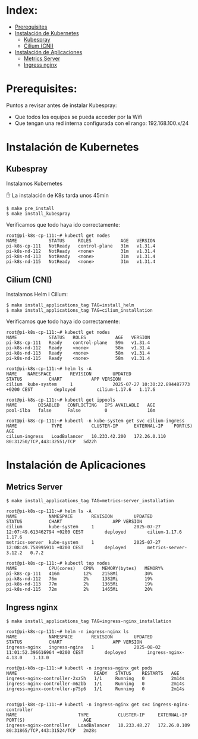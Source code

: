 # Index:

* [Prerequisites](#id10)
* [Instalación de Kubernetes](#id20)
  * [Kubespray](#id21)
  * [Cilium (CNI)](#id22)
* [Instalación de Aplicaciones](#id30)
  * [Metrics Server](#id31)
  * [Ingress nginx](#id32)

# Prerequisites: <div id='id10' />

Puntos a revisar antes de instalar Kubespray:
* Que todos los equipos se pueda acceder por la Wifi
* Que tengan una red interna configurada con el rango: 192.168.100.x/24

# Instalación de Kubernetes <div id='id20' />

## Kubespray <div id='id21' />

Instalamos Kubernetes

:raised_hand: La instalación de K8s tarda unos 45min

```
$ make pre_install
$ make install_kubespray
```

Verificamos que todo haya ido correctamente:

```
root@pi-k8s-cp-111:~# kubectl get nodes
NAME            STATUS     ROLES           AGE   VERSION
pi-k8s-cp-111   NotReady   control-plane   31m   v1.31.4
pi-k8s-nd-112   NotReady   <none>          31m   v1.31.4
pi-k8s-nd-113   NotReady   <none>          31m   v1.31.4
pi-k8s-nd-115   NotReady   <none>          31m   v1.31.4
```

## Cilium (CNI)<div id='id22' />

Instalamos Helm i Cilium:

```
$ make install_applications_tag TAG=install_helm
$ make install_applications_tag TAG=cilium_installation
```

Verificamos que todo haya ido correctamente:

```
root@pi-k8s-cp-111:~# kubectl get nodes
NAME            STATUS   ROLES           AGE   VERSION
pi-k8s-cp-111   Ready    control-plane   59m   v1.31.4
pi-k8s-nd-112   Ready    <none>          58m   v1.31.4
pi-k8s-nd-113   Ready    <none>          58m   v1.31.4
pi-k8s-nd-115   Ready    <none>          58m   v1.31.4

root@pi-k8s-cp-111:~# helm ls -A
NAME    NAMESPACE       REVISION        UPDATED                                         STATUS          CHART           APP VERSION
cilium  kube-system     1               2025-07-27 10:30:22.894487773 +0200 CEST        deployed        cilium-1.17.6   1.17.6

root@pi-k8s-cp-111:~# kubectl get ippools
NAME        DISABLED   CONFLICTING   IPS AVAILABLE   AGE
pool-ilba   false      False         0               16m

root@pi-k8s-cp-111:~# kubectl -n kube-system get svc cilium-ingress
NAME             TYPE           CLUSTER-IP      EXTERNAL-IP    PORT(S)                      AGE
cilium-ingress   LoadBalancer   10.233.42.200   172.26.0.110   80:31250/TCP,443:32551/TCP   5d22h
```

# Instalación de Aplicaciones <div id='id30' />

## Metrics Server <div id='id31' />

```
$ make install_applications_tag TAG=metrics-server_installation
```

```
root@pi-k8s-cp-111:~# helm ls -A
NAME            NAMESPACE       REVISION        UPDATED                                         STATUS          CHART                   APP VERSION
cilium          kube-system     1               2025-07-27 12:07:49.613462794 +0200 CEST        deployed        cilium-1.17.6           1.17.6
metrics-server  kube-system     1               2025-07-27 12:08:49.758995911 +0200 CEST        deployed        metrics-server-3.12.2   0.7.2

root@pi-k8s-cp-111:~# kubectl top nodes
NAME            CPU(cores)   CPU%   MEMORY(bytes)   MEMORY%
pi-k8s-cp-111   416m         12%    2158Mi          30%
pi-k8s-nd-112   76m          2%     1382Mi          19%
pi-k8s-nd-113   77m          2%     1365Mi          19%
pi-k8s-nd-115   72m          2%     1465Mi          20%
```
## Ingress nginx <div id='id32' />

```
$ make install_applications_tag TAG=ingress-nginx_installation
```

```
root@pi-k8s-cp-111:~# helm -n ingress-nginx ls
NAME            NAMESPACE       REVISION        UPDATED                                         STATUS          CHART                   APP VERSION
ingress-nginx   ingress-nginx   1               2025-08-02 11:01:52.396616964 +0200 CEST        deployed        ingress-nginx-4.13.0    1.13.0

root@pi-k8s-cp-111:~# kubectl -n ingress-nginx get pods
NAME                             READY   STATUS    RESTARTS   AGE
ingress-nginx-controller-2xz5h   1/1     Running   0          2m14s
ingress-nginx-controller-m62bb   1/1     Running   0          2m14s
ingress-nginx-controller-p75p6   1/1     Running   0          2m14s


root@pi-k8s-cp-111:~# kubectl -n ingress-nginx get svc ingress-nginx-controller
NAME                       TYPE           CLUSTER-IP     EXTERNAL-IP    PORT(S)                      AGE
ingress-nginx-controller   LoadBalancer   10.233.48.27   172.26.0.109   80:31865/TCP,443:31524/TCP   2m28s
```